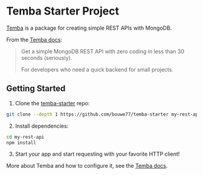 # Temba Starter Project

[Temba](https://github.com/bouwe77/temba) is a package for creating simple REST APIs with MongoDB.

From the [Temba docs](https://github.com/bouwe77/temba/blob/main/readme.md):

> Get a simple MongoDB REST API with zero coding in less than 30 seconds (seriously).
>
> For developers who need a quick backend for small projects.

## Getting Started

1. Clone the [temba-starter](https://github.com/bouwe77/temba-starter) repo:

```bash
git clone --depth 1 https://github.com/bouwe77/temba-starter my-rest-api
```

2. Install dependencies:

```bash
cd my-rest-api
npm install
```

3. Start your app and start requesting with your favorite HTTP client!

More about Temba and how to configure it, see the [Temba docs](https://github.com/bouwe77/temba/blob/main/readme.md).
